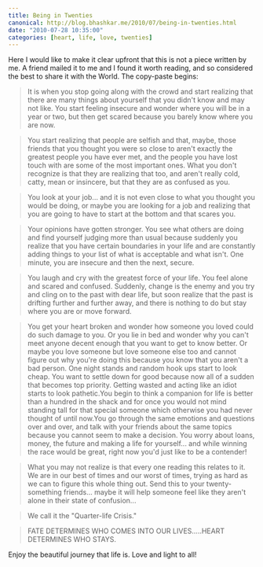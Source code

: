 ```yaml
---
title: Being in Twenties
canonical: http://blog.bhashkar.me/2010/07/being-in-twenties.html
date: "2010-07-28 10:35:00"
categories: [heart, life, love, twenties]
---
```

Here I would like to make it clear upfront that this is not a piece written by me. A friend mailed it to me and I found it worth reading, and so considered the best to share it with the World. The copy-paste begins:<span class="more"></span>

>It is when you stop going along with the crowd and start realizing that there are many things about yourself that you didn't know and may not like. You start feeling insecure and wonder where you will be in a year or two, but then get scared because you barely know where you are now.

>You start realizing that people are selfish and that, maybe, those friends that you thought you were so close to aren't exactly the greatest people you have ever met, and the people you have lost touch with are some of the most important ones. What you don't recognize is that they are realizing that too, and aren't really cold, catty, mean or insincere, but that they are as confused as you.

>You look at your job... and it is not even close to what you thought you would be doing, or maybe you are looking for a job and realizing that you are going to have to start at the bottom and that scares you.

>Your opinions have gotten stronger. You see what others are doing and find yourself judging more than usual because suddenly you realize that you have certain boundaries in your life and are constantly adding things to your list of what is acceptable and what isn't. One minute, you are insecure and then the next, secure.

>You laugh and cry with the greatest force of your life. You feel alone and scared and confused. Suddenly, change is the enemy and you try and cling on to the past with dear life, but soon realize that the past is drifting further and further away, and there is nothing to do but stay where you are or move forward.

>You get your heart broken and wonder how someone you loved could do such damage to you. Or you lie in bed and wonder why you can't meet anyone decent enough that you want to get to know better. Or maybe you love someone but love someone else too and cannot figure out why you're doing this because you know that you aren't a bad person. One night stands and random hook ups start to look cheap. You want to settle down for good because now all of a sudden that becomes top priority. Getting wasted and acting like an idiot starts to look pathetic.You begin to think a companion for life is better than a hundred in the shack and for once you would not mind standing tall for that special someone which otherwise you had never thought of until now.You go through the same emotions and questions over and over, and talk with your friends about the same topics because you cannot seem to make a decision. You worry about loans, money, the future and making a life for yourself... and while winning the race would be great, right now you'd just like to be a contender!

>What you may not realize is that every one reading this relates to it. We are in our best of times and our worst of times, trying as hard as we can to figure this whole thing out. Send this to your twenty-something friends... maybe it will help someone feel like they aren't alone in their state of confusion...

>We call it the "Quarter-life Crisis."

>FATE DETERMINES WHO COMES INTO OUR LIVES.....HEART DETERMINES WHO STAYS.

Enjoy the beautiful journey that life is. Love and light to all!